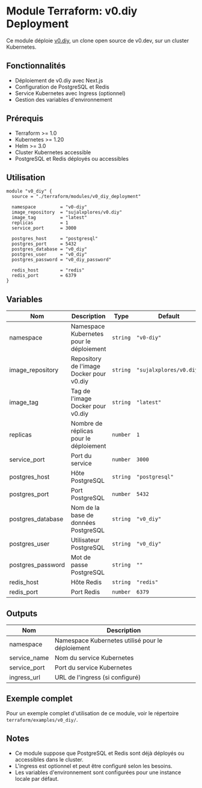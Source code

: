 # Module Terraform: v0.diy Deployment

Ce module déploie [v0.diy](https://github.com/SujalXplores/v0.diy), un clone open source de v0.dev, sur un cluster Kubernetes.

## Fonctionnalités

- Déploiement de v0.diy avec Next.js
- Configuration de PostgreSQL et Redis
- Service Kubernetes avec Ingress (optionnel)
- Gestion des variables d'environnement

## Prérequis

- Terraform >= 1.0
- Kubernetes >= 1.20
- Helm >= 3.0
- Cluster Kubernetes accessible
- PostgreSQL et Redis déployés ou accessibles

## Utilisation

```hcl
module "v0_diy" {
  source = "./terraform/modules/v0_diy_deployment"

  namespace         = "v0-diy"
  image_repository  = "sujalxplores/v0.diy"
  image_tag         = "latest"
  replicas          = 1
  service_port      = 3000
  
  postgres_host     = "postgresql"
  postgres_port     = 5432
  postgres_database = "v0_diy"
  postgres_user     = "v0_diy"
  postgres_password = "v0_diy_password"
  
  redis_host        = "redis"
  redis_port        = 6379
}
```

## Variables

| Nom | Description | Type | Default | Requis |
|-----|-------------|------|---------|--------|
| namespace | Namespace Kubernetes pour le déploiement | `string` | `"v0-diy"` | non |
| image_repository | Repository de l'image Docker pour v0.diy | `string` | `"sujalxplores/v0.diy"` | non |
| image_tag | Tag de l'image Docker pour v0.diy | `string` | `"latest"` | non |
| replicas | Nombre de réplicas pour le déploiement | `number` | `1` | non |
| service_port | Port du service | `number` | `3000` | non |
| postgres_host | Hôte PostgreSQL | `string` | `"postgresql"` | non |
| postgres_port | Port PostgreSQL | `number` | `5432` | non |
| postgres_database | Nom de la base de données PostgreSQL | `string` | `"v0_diy"` | non |
| postgres_user | Utilisateur PostgreSQL | `string` | `"v0_diy"` | non |
| postgres_password | Mot de passe PostgreSQL | `string` | `""` | oui |
| redis_host | Hôte Redis | `string` | `"redis"` | non |
| redis_port | Port Redis | `number` | `6379` | non |

## Outputs

| Nom | Description |
|-----|-------------|
| namespace | Namespace Kubernetes utilisé pour le déploiement |
| service_name | Nom du service Kubernetes |
| service_port | Port du service Kubernetes |
| ingress_url | URL de l'ingress (si configuré) |

## Exemple complet

Pour un exemple complet d'utilisation de ce module, voir le répertoire `terraform/examples/v0_diy/`.

## Notes

- Ce module suppose que PostgreSQL et Redis sont déjà déployés ou accessibles dans le cluster.
- L'ingress est optionnel et peut être configuré selon les besoins.
- Les variables d'environnement sont configurées pour une instance locale par défaut.